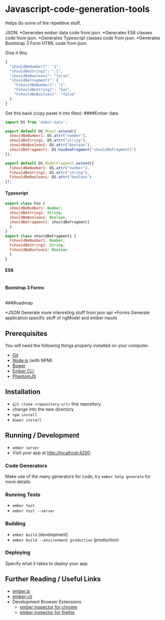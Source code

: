 # Javascript-code-generation-tools

Helps do some of the repetitive stuff.

JSON:
*Generates ember data code from json.
*Generates ES6 classes code from json.
*Generates Typescript classes code from json.
*Generates Bootstrap 3 Form HTML code from json.

Give it this:
```js
{
  "shouldBeNumber1": "1",
  "shouldBeString1": ".1",
  "shouldBeBoolean1": "false",
  "shouldBeFragment1": {
    "FshouldBeNumber1": "1",
    "FshouldBeString1": "bar",
    "FshouldBeBoolean1": "false"
  }
}
```

Get this back (copy paste it into files):
####Ember data
```js
import DS from 'ember-data';

export default DS.Model.extend({
  shouldBeNumber1: DS.attr("number"),  
  shouldBeString1: DS.attr("string"),   
  shouldBeBoolean1: DS.attr("boolean"),  
  shouldBeFragment1: DS.hasOneFragment("shouldBeFragment1")  
});

export default DS.ModelFragment.extend({
  FshouldBeNumber1: DS.attr("number"),  
  FshouldBeString1: DS.attr("string"),   
  FshouldBeBoolean1: DS.attr("boolean")  
});
```
#### Typescript
```js
export class Foo {
  shouldBeNumber1: Number,  
  shouldBeString1: String,   
  shouldBeBoolean1: Boolean,  
  shouldBeFragment1: shouldBeFragment1  
  }
}
export class shouldBeFragment1 {
  FshouldBeNumber1: Number,  
  FshouldBeString1: String,   
  FshouldBeBoolean1: Boolean  
  }
}
```
#### ES6
```js
```
#### Bootstrap 3 Forms
```html
```
###Roadmap

*JSON
Generate more interesting stuff from json api
*Forms
Generate application specific stuff of ngModel and ember inputs

## Prerequisites

You will need the following things properly installed on your computer.

* [Git](http://git-scm.com/)
* [Node.js](http://nodejs.org/) (with NPM)
* [Bower](http://bower.io/)
* [Ember CLI](http://www.ember-cli.com/)
* [PhantomJS](http://phantomjs.org/)

## Installation

* `git clone <repository-url>` this repository
* change into the new directory
* `npm install`
* `bower install`

## Running / Development

* `ember server`
* Visit your app at [http://localhost:4200](http://localhost:4200).

### Code Generators

Make use of the many generators for code, try `ember help generate` for more details

### Running Tests

* `ember test`
* `ember test --server`

### Building

* `ember build` (development)
* `ember build --environment production` (production)

### Deploying

Specify what it takes to deploy your app.

## Further Reading / Useful Links

* [ember.js](http://emberjs.com/)
* [ember-cli](http://www.ember-cli.com/)
* Development Browser Extensions
  * [ember inspector for chrome](https://chrome.google.com/webstore/detail/ember-inspector/bmdblncegkenkacieihfhpjfppoconhi)
  * [ember inspector for firefox](https://addons.mozilla.org/en-US/firefox/addon/ember-inspector/)


